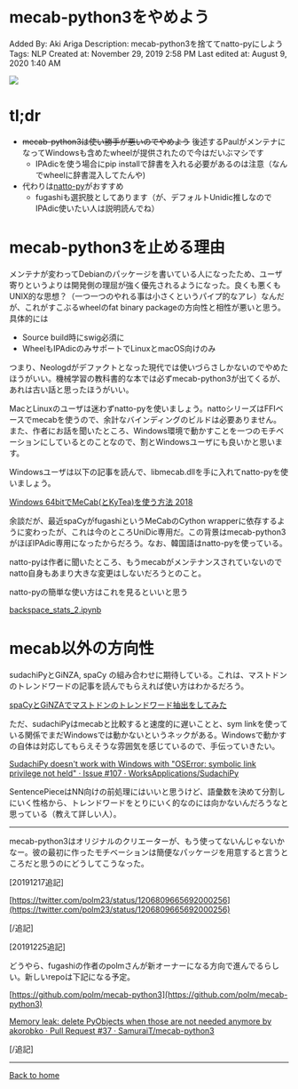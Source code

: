 # mecab-python3をやめよう

Added By: Aki Ariga
Description: mecab-python3を捨ててnatto-pyにしよう
Tags: NLP
Created at: November 29, 2019 2:58 PM
Last edited at: August 9, 2020 1:40 AM

![](https://images.unsplash.com/photo-1516675457768-db513e191dcc?ixlib=rb-1.2.1&q=85&fm=jpg&crop=entropy&cs=srgb)

# tl;dr

- ~~mecab-python3は使い勝手が悪いのでやめよう~~ 後述するPaulがメンテナになってWindowsも含めたwheelが提供されたので今はだいぶマシです
    - IPAdicを使う場合にpip installで辞書を入れる必要があるのは注意（なんでwheelに辞書混入してたんや)
- 代わりは[natto-py](https://github.com/buruzaemon/natto-py/wiki/%E3%81%A8%E3%82%8A%E3%81%82%E3%81%88%E3%81%9A%E4%BD%BF%E3%81%A3%E3%81%A6%E3%81%BF%E3%82%88%E3%81%86%EF%BC%81)がおすすめ
    - fugashiも選択肢としてあります（が、デフォルトUnidic推しなのでIPAdic使いたい人は説明読んでね）

# mecab-python3を止める理由

メンテナが変わってDebianのパッケージを書いている人になったため、ユーザ寄りというよりは開発側の理屈が強く優先されるようになった。良くも悪くもUNIX的な思想？（一つ一つのやれる事は小さくというパイプ的なアレ）なんだが、これがすこぶるwheelのfat binary packageの方向性と相性が悪いと思う。具体的には

- Source build時にswig必須に
- WheelもIPAdicのみサポートでLinuxとmacOS向けのみ

つまり、Neologdがデファクトとなった現代では使いづらさしかないのでやめたほうがいい。機械学習の教科書的な本では必ずmecab-python3が出てくるが、あれは古い話と思ったほうがいい。

MacとLinuxのユーザは迷わずnatto-pyを使いましょう。nattoシリーズはFFIベースでmecabを使うので、余計なバインディングのビルドは必要ありません。また、作者にお話を聞いたところ、Windows環境で動かすことを一つのモチベーションにしているとのことなので、割とWindowsユーザにも良いかと思います。

Windowsユーザは以下の記事を読んで、libmecab.dllを手に入れてnatto-pyを使いましょう。

[Windows 64bitでMeCab(とKyTea)を使う方法 2018](https://link.medium.com/HdqI8Xer11)

余談だが、最近spaCyがfugashiというMeCabのCython wrapperに依存するように変わったが、これは今のところUniDic専用だ。この背景はmecab-python3がほぼIPAdic専用になったからだろう。なお、韓国語はnatto-pyを使っている。

natto-pyは作者に聞いたところ、もうmecabがメンテナンスされていないのでnatto自身もあまり大きな変更はしないだろうとのこと。

natto-pyの簡単な使い方はこれを見るといいと思う

[backspace_stats_2.ipynb](https://gist.github.com/chezou/fff39a2575946cf248d6ab54e60e9c58)

# mecab以外の方向性

sudachiPyとGiNZA, spaCy の組み合わせに期待している。これは、マストドンのトレンドワードの記事を読んでもらえれば使い方はわかるだろう。

[spaCyとGiNZAでマストドンのトレンドワード抽出をしてみた](spaCy%E3%81%A8GiNZA%E3%81%A7%E3%83%9E%E3%82%B9%E3%83%88%E3%83%89%E3%83%B3%E3%81%AE%E3%83%88%E3%83%AC%E3%83%B3%E3%83%89%E3%83%AF%E3%83%BC%E3%83%89%E6%8A%BD%E5%87%BA%E3%82%92%E3%81%97%E3%81%A6%E3%81%BF%E3%81%9F%20f0f13bcd4a9a4682b698ac4630eaa1a3.md)

ただ、sudachiPyはmecabと比較すると速度的に遅いことと、sym linkを使っている関係でまだWindowsでは動かないというネックがある。Windowsで動かすの自体は対応してもらえそうな雰囲気を感じているので、手伝っていきたい。

[SudachiPy doesn't work with Windows with "OSError: symbolic link privilege not held" · Issue #107 · WorksApplications/SudachiPy](https://github.com/WorksApplications/SudachiPy/issues/107)

SentencePieceはNN向けの前処理にはいいと思うけど、語彙数を決めて分割しにいく性格から、トレンドワードをとりにいく的なのには向かないんだろうなと思っている（教えて詳しい人）。

---

mecab-python3はオリジナルのクリエーターが、もう使ってないんじゃないかなー。彼の最初に作ったモチベーションは簡便なパッケージを用意すると言うところだと思うのにどうしてこうなった。

[20191217追記]

[https://twitter.com/polm23/status/1206809665692000256](https://twitter.com/polm23/status/1206809665692000256)

[/追記]

[20191225追記]

どうやら、fugashiの作者のpolmさんが新オーナーになる方向で進んでるらしい。新しいrepoは下記になる予定。

[https://github.com/polm/mecab-python3](https://github.com/polm/mecab-python3)

[Memory leak: delete PyObjects when those are not needed anymore by akorobko · Pull Request #37 · SamuraiT/mecab-python3](https://github.com/SamuraiT/mecab-python3/pull/37#issuecomment-568516091)

[/追記]

---

[Back to home](https://memo.chezo.uno)